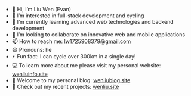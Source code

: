 - 👋 Hi, I’m Liu Wen (Evan)
- 👀 I’m interested in full-stack development and cycling
- 🌱 I’m currently learning advanced web technologies and backend development
- 💞️ I’m looking to collaborate on innovative web and mobile applications
- 📫 How to reach me: [lw1725908379@gmail.com](mailto:lw1725908379@gmail.com)
- 😄 Pronouns: he
- ⚡ Fun fact: I can cycle over 300km in a single day!
- 💻 To learn more about me please visit my personal website: [wenliuinfo.site](http://wenliuinfo.site)
- 📝 Welcome to my personal blog: [wenliublog.site](http://wenliublog.site)
- 🚀 Check out my recent projects: [wenliu.site](http://wenliu.site)



